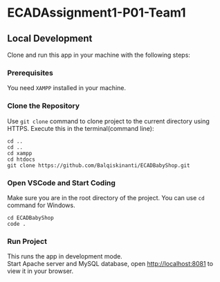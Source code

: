 # ECADAssignment1-P01-Team1

## Local Development

Clone and run this app in your machine with the following steps:

### Prerequisites

You need `XAMPP` installed in your machine. 

### Clone the Repository

Use `git clone` command to clone project to the current directory using HTTPS. Execute this in the terminal(command line):

```console
cd ..
cd ..
cd xampp
cd htdocs
git clone https://github.com/Balqiskinanti/ECADBabyShop.git

```

### Open VSCode and Start Coding

Make sure you are in the root directory of the project. You can use `cd` command for Windows.

```console
cd ECADBabyShop
code .

``` 

### Run Project

This runs the app in development mode.\
Start Apache server and MySQL database, open [http://localhost:8081](http://localhost:8081) to view it in your browser.

